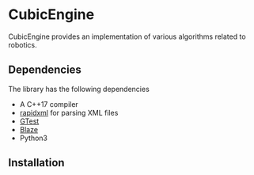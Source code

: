 # CubicEngine

CubicEngine provides an implementation of various algorithms related to robotics.  

## Dependencies

The library has the following dependencies

- A C++17 compiler
- <a href="http://rapidxml.sourceforge.net/">rapidxml</a> for parsing XML files 
- <a href="#">GTest</a>
- <a href="#">Blaze</a>
- Python3 

## Installation




